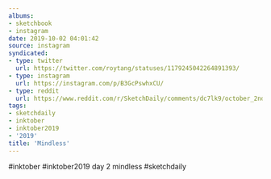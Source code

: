 ```yaml
---
albums:
- sketchbook
- instagram
date: 2019-10-02 04:01:42
source: instagram
syndicated:
- type: twitter
  url: https://twitter.com/roytang/statuses/1179245042264891393/
- type: instagram
  url: https://instagram.com/p/B3GcPswhxCU/
- type: reddit
  url: https://www.reddit.com/r/SketchDaily/comments/dc7lk9/october_2nd_zombies/f26zoxh/
tags:
- sketchdaily
- inktober
- inktober2019
- '2019'
title: 'Mindless'
---
```


#inktober #inktober2019 day 2 mindless #sketchdaily